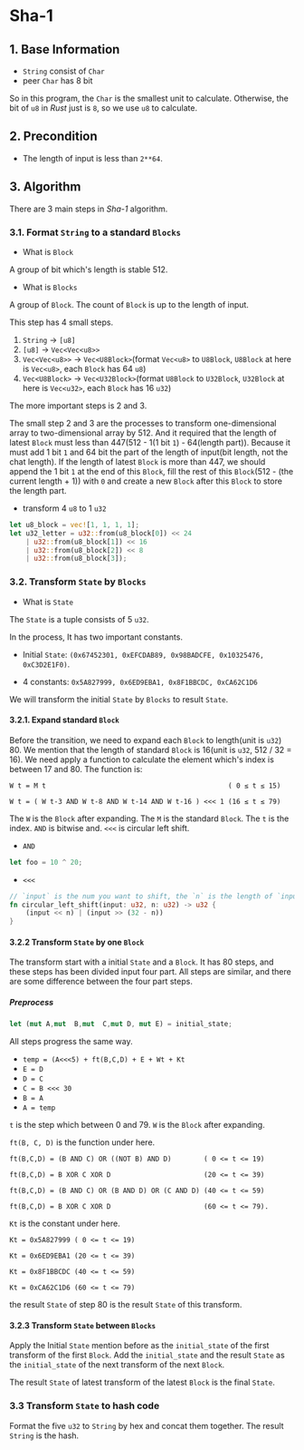 # Sha-1

## 1. Base Information

* `String` consist of `Char`
* peer `Char` has 8 bit

So in this program, the `Char` is the smallest unit to calculate. Otherwise, the bit of `u8` in *Rust* just is `8`, so we use `u8` to calculate.

## 2. Precondition

* The length of input is less than `2**64`.

## 3. Algorithm 

There are 3 main steps in *Sha-1* algorithm.

### 3.1. Format `String` to a standard `Blocks`

* What is `Block`

A group of bit which's length is stable 512.

* What is `Blocks`

A group of `Block`. The count of `Block` is up to the length of input.

This step has 4 small steps.

1. `String` -> `[u8]`
1. `[u8]` -> `Vec<Vec<u8>>`
1. `Vec<Vec<u8>>` -> `Vec<U8Block>`(format `Vec<u8>` to `U8Block`, `U8Block` at here is `Vec<u8>`, each `Block` has 64 `u8`)
1. `Vec<U8Block>` -> `Vec<U32Block>`(format `U8Block` to `U32Block`, `U32Block` at here is `Vec<u32>`, each `Block` has 16 `u32`)

The more important steps is 2 and 3.

The small step 2 and 3 are the processes to transform one-dimensional array to two-dimensional array by 512. And it required that the length of latest `Block` must less than 447(512 - 1(1 bit `1`) - 64(length part)). Because it must add 1 bit `1` and 64 bit the part of the length of input(bit length, not the chat length). If the length of latest `Block` is more than 447, we should append the 1 bit `1` at the end of this `Block`, fill the rest of this `Block`(512 - (the current length + 1)) with `0` and create a new `Block` after this `Block` to store the length part.

* transform 4 `u8` to 1 `u32`

```rust
let u8_block = vec![1, 1, 1, 1];
let u32_letter = u32::from(u8_block[0]) << 24
    | u32::from(u8_block[1]) << 16
    | u32::from(u8_block[2]) << 8
    | u32::from(u8_block[3]);
```

### 3.2. Transform `State` by `Blocks`

* What is `State`

The `State` is a tuple consists of 5 `u32`.

In the process, It has two important constants.

* Initial `State`: `(0x67452301, 0xEFCDAB89, 0x98BADCFE, 0x10325476, 0xC3D2E1F0)`.

* 4 constants: `0x5A827999, 0x6ED9EBA1, 0x8F1BBCDC, 0xCA62C1D6`

We will transform the initial `State` by `Blocks` to result `State`. 

#### 3.2.1. Expand standard `Block`

Before the transition, we need to expand each `Block` to length(unit is `u32`) 80. We mention that the length of standard `Block` is 16(unit is `u32`, 512 / 32 = 16). We need apply a function to calculate the element which's index is between 17 and 80. The function is: 

```
W t = M t                                             ( 0 ≤ t ≤ 15)

W t = ( W t-3 AND W t-8 AND W t-14 AND W t-16 ) <<< 1 (16 ≤ t ≤ 79)
```

The `W` is the `Block` after expanding. The `M` is the standard `Block`. The `t` is the index. `AND` is bitwise and. `<<<` is circular left shift.

* `AND`

```rust
let foo = 10 ^ 20;
```

* `<<<`

```rust
// `input` is the num you want to shift, the `n` is the length of `input`.
fn circular_left_shift(input: u32, n: u32) -> u32 {
    (input << n) | (input >> (32 - n))
}
```

#### 3.2.2 Transform `State` by one `Block`

The transform start with a initial `State` and a `Block`. It has 80 steps, and these steps has been divided input four part. All steps are similar, and there are some difference between the four part steps.

##### Preprocess

```rust
let (mut A,mut  B,mut  C,mut D, mut E) = initial_state;
```

All steps progress the same way.

* `temp = (A<<<5) + ft(B,C,D) + E + Wt + Kt`
* `E = D`
* `D = C`
* `C = B <<< 30`
* `B = A`
* `A = temp`

`t` is the step which between 0 and 79. `W` is the `Block` after expanding.

`ft(B, C, D)` is the function under here.

```
ft(B,C,D) = (B AND C) OR ((NOT B) AND D)        ( 0 <= t <= 19)

ft(B,C,D) = B XOR C XOR D                       (20 <= t <= 39)

ft(B,C,D) = (B AND C) OR (B AND D) OR (C AND D) (40 <= t <= 59)

ft(B,C,D) = B XOR C XOR D                       (60 <= t <= 79).
```

`Kt` is the constant under here.

```
Kt = 0x5A827999 ( 0 <= t <= 19)

Kt = 0x6ED9EBA1 (20 <= t <= 39)

Kt = 0x8F1BBCDC (40 <= t <= 59)

Kt = 0xCA62C1D6 (60 <= t <= 79)
```

the result `State` of step 80 is the result `State` of this transform.

#### 3.2.3 Transform `State` between `Blocks`

Apply the Initial `State` mention before as the `initial_state` of the first transform of the first `Block`. Add the `initial_state` and the result `State` as the `initial_state` of the next transform of the next `Block`.

The result `State` of latest transform of the latest `Block` is the final `State`.

### 3.3 Transform `State` to hash code

Format the five `u32` to `String` by hex and concat them together. The result `String` is the hash.
 